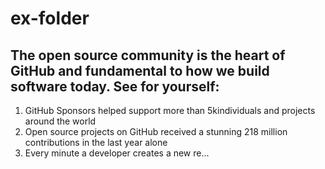 # ex-folder
## The open source community is the heart of GitHub and fundamental to how we build software today. See for yourself:
 1. GitHub Sponsors helped support more than 5kindividuals and projects around the world 
 2. Open source projects on GitHub received a stunning 218 million contributions in the last year alone 
 3. Every minute a developer creates a new re...